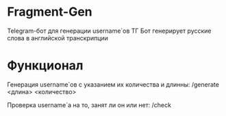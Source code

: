 # Fragment-Gen
Telegram-бот для генерации username`ов ТГ
Бот генерирует русские слова в английской транскрипции

# Функционал
Генерация username`ов с указанием их количества и длинны:  /generate <длина> <количество>

Проверка username`а на то, занят ли он или нет:  /check <username>
